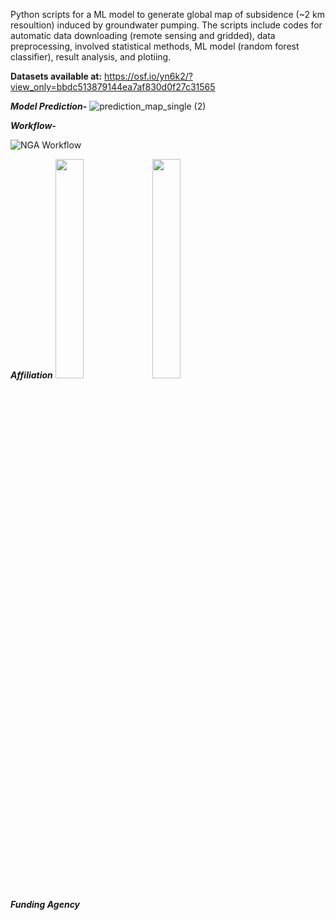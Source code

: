 Python scripts for a ML model to generate global map of subsidence (~2 km resoultion) induced by groundwater pumping. The scripts include codes for automatic data downloading (remote sensing and gridded), data preprocessing, involved statistical methods, ML model (random forest classifier), result analysis, and plotiing.

**Datasets available at:** https://osf.io/yn6k2/?view_only=bbdc513879144ea7af830d0f27c31565

_**Model Prediction-**_
![prediction_map_single (2)](https://user-images.githubusercontent.com/77580408/201692366-5145fbfa-b61c-4b34-9502-8365e9bd7657.jpg)




_**Workflow-**_

![NGA Workflow](https://user-images.githubusercontent.com/77580408/195906436-0249ad09-1c7e-4f0c-966d-5b2d5fbd87eb.png)


_**Affiliation**_
<img src="https://user-images.githubusercontent.com/77580408/216176949-71a889cd-8926-4c19-8cd4-cece55303931.png" width="30%" height="30%" />         <img src="https://user-images.githubusercontent.com/77580408/216177156-66d191fb-6c7a-4e84-ba1b-4291767864bb.png" width="30%" height="30%" />



_**Funding Agency**_

